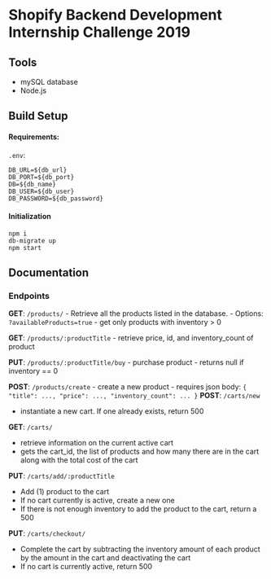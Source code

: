 # Shopify Backend Development Internship Challenge 2019

## Tools
 - mySQL database
 - Node.js

## Build Setup

#### Requirements:
`.env`:
 ```
 DB_URL=${db_url}
 DB_PORT=${db_port}
 DB=${db_name}
 DB_USER=${db_user}
 DB_PASSWORD=${db_password}
 ```

#### Initialization
```
npm i
db-migrate up
npm start
```

## Documentation
### Endpoints
**GET**: `/products/`
 	- Retrieve all the products listed in the database.
	- Options: `?availableProducts=true` - get only products with inventory > 0

**GET**: `/products/:productTitle`
	- retrieve price, id, and inventory_count of product

**PUT**: `/products/:productTitle/buy`
	- purchase product
	- returns null if inventory == 0

**POST**: `/products/create`
	- create a new product
	- requires json body:
		```
		{
			"title": ...,
			"price": ...,
			"inventory_count": ...
		}
		```
**POST**: `/carts/new`
  - instantiate a new cart. If one already exists, return 500

**GET**: `/carts/`
  - retrieve information on the current active cart
  - gets the cart_id, the list of products and how many there are in the cart along with the total cost of the cart

**PUT**: `/carts/add/:productTitle`
  - Add (1) product to the cart
  - If no cart currently is active, create a new one
  - If there is not enough inventory to add the product to the cart, return a 500

**PUT**: `/carts/checkout/`
  - Complete the cart by subtracting the inventory amount of each product by the amount in the cart and deactivating the cart
  - If no cart is currently active, return 500
